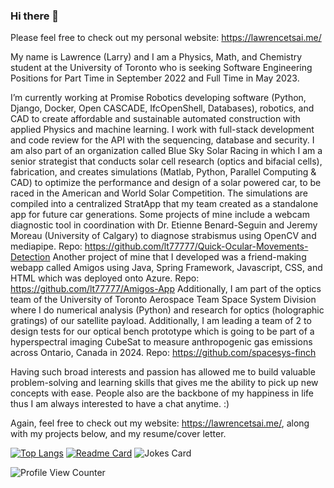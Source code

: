 ### Hi there 👋

Please feel free to check out my personal website: https://lawrencetsai.me/

My name is Lawrence (Larry) and I am a Physics, Math, and Chemistry student at the University of Toronto who is seeking Software Engineering Positions for Part Time in September 2022 and Full Time in May 2023.

I’m currently working at Promise Robotics developing software (Python, Django, Docker, Open CASCADE, IfcOpenShell, Databases), robotics, and CAD to create affordable and sustainable automated construction with applied Physics and machine learning. I work with full-stack development and code review for the API with the sequencing, database and security. I am also part of an organization called Blue Sky Solar Racing in which I am a senior strategist that conducts solar cell research (optics and bifacial cells), fabrication, and creates simulations (Matlab, Python, Parallel Computing & CAD) to optimize the performance and design of a solar powered car, to be raced in the American and World Solar Competition. The simulations are compiled into a centralized StratApp that my team created as a standalone app for future car generations. Some projects of mine include a webcam diagnostic tool in coordination with Dr. Etienne Benard-Seguin and Jeremy Moreau (University of Calgary) to diagnose strabismus using OpenCV and mediapipe. Repo: https://github.com/lt77777/Quick-Ocular-Movements-Detection Another project of mine that I developed was a friend-making webapp called Amigos using Java, Spring Framework, Javascript, CSS, and HTML which was deployed onto Azure. Repo: https://github.com/lt77777/Amigos-App Additionally, I am part of the optics team of the University of Toronto Aerospace Team Space System Division where I do numerical analysis (Python) and research for optics (holographic gratings) of our satellite payload. Additionally, I am leading a team of 2 to design tests for our optical bench prototype which is going to be part of a hyperspectral imaging CubeSat to measure anthropogenic gas emissions across Ontario, Canada in 2024. Repo: https://github.com/spacesys-finch 

Having such broad interests and passion has allowed me to build valuable problem-solving and learning skills that gives me the ability to pick up new concepts with ease. People also are the backbone of my happiness in life thus I am always interested to have a chat anytime. :)

Again, feel free to check out my website: https://lawrencetsai.me/, along with my projects below, and my resume/cover letter. 
<!-- ### :fire: My Stats : -->
<!-- [![GitHub Streak](http://github-readme-streak-stats.herokuapp.com?user=Lt77777&theme=dark&background=000000)](https://git.io/streak-stats) -->
[![Top Langs](https://github-readme-stats.vercel.app/api/top-langs/?username=Lt77777&count_private=true&theme=dark&langs_count=10&layout=compact)](https://github.com/anuraghazra/github-readme-stats) [![Readme Card](https://github-readme-stats.vercel.app/api/pin/?username=Lt77777&repo=Resume-Cover-Letter&theme=dark)](https://github.com/lt77777/Resume-Cover-Letter) ![Jokes Card](https://readme-jokes.vercel.app/api)

![Profile View Counter](https://komarev.com/ghpvc/?username=Lt77777)


<!-- Total time coded since Jun 21 2022 : <a href="https://wakatime.com/@746042ff-978a-4839-aff8-0e93dd03d191"><img src="https://wakatime.com/badge/user/746042ff-978a-4839-aff8-0e93dd03d191.svg" alt="Total time coded since Jun 21 2022" /></a> -->

<!-- ![Lawrence's Public GitHub stats](https://github-readme-stats.vercel.app/api?username=Lt77777&show_icons=true&theme=dark&count_private=true) -->

<!-- [![Readme Card](https://github-readme-stats.vercel.app/api/pin/?username=Lt77777&repo=Lt77777.github.io&theme=dark)](https://github.com/lt77777/Lt77777.github.io) -->

<!-- ![Hits](https://hitcounter.pythonanywhere.com/count/tag.svg?url = https://github.com/lt77777/Resume-Cover-Letter)
 -->

